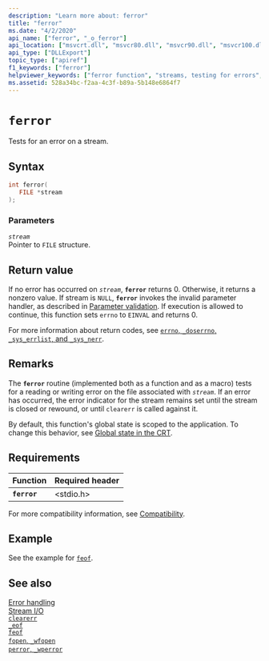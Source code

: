 ```yaml
---
description: "Learn more about: ferror"
title: "ferror"
ms.date: "4/2/2020"
api_name: ["ferror", "_o_ferror"]
api_location: ["msvcrt.dll", "msvcr80.dll", "msvcr90.dll", "msvcr100.dll", "msvcr100_clr0400.dll", "msvcr110.dll", "msvcr110_clr0400.dll", "msvcr120.dll", "msvcr120_clr0400.dll", "ucrtbase.dll", "api-ms-win-crt-stdio-l1-1-0.dll", "api-ms-win-crt-private-l1-1-0.dll"]
api_type: ["DLLExport"]
topic_type: ["apiref"]
f1_keywords: ["ferror"]
helpviewer_keywords: ["ferror function", "streams, testing for errors", "errors [C++], testing for stream"]
ms.assetid: 528a34bc-f2aa-4c3f-b89a-5b148e6864f7
---
```

# `ferror`

Tests for an error on a stream.

## Syntax

```C
int ferror(
   FILE *stream
);
```

### Parameters

*`stream`*\
Pointer to `FILE` structure.

## Return value

If no error has occurred on *`stream`*, **`ferror`** returns 0. Otherwise, it returns a nonzero value. If stream is `NULL`, **`ferror`** invokes the invalid parameter handler, as described in [Parameter validation](../parameter-validation.md). If execution is allowed to continue, this function sets `errno` to `EINVAL` and returns 0.

For more information about return codes, see [`errno`, `_doserrno`, `_sys_errlist`, and `_sys_nerr`](../errno-doserrno-sys-errlist-and-sys-nerr.md).

## Remarks

The **`ferror`** routine (implemented both as a function and as a macro) tests for a reading or writing error on the file associated with *`stream`*. If an error has occurred, the error indicator for the stream remains set until the stream is closed or rewound, or until `clearerr` is called against it.

By default, this function's global state is scoped to the application. To change this behavior, see [Global state in the CRT](../global-state.md).

## Requirements

| Function | Required header |
|---|---|
| **`ferror`** | \<stdio.h> |

For more compatibility information, see [Compatibility](../compatibility.md).

## Example

See the example for [`feof`](feof.md).

## See also

[Error handling](../error-handling-crt.md)\
[Stream I/O](../stream-i-o.md)\
[`clearerr`](clearerr.md)\
[`_eof`](eof.md)\
[`feof`](feof.md)\
[`fopen`, `_wfopen`](fopen-wfopen.md)\
[`perror`, `_wperror`](perror-wperror.md)
